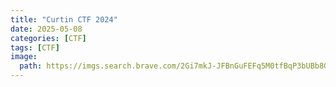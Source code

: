 ```yaml
---
title: "Curtin CTF 2024"
date: 2025-05-08 
categories: [CTF]
tags: [CTF]
image:
  path: https://imgs.search.brave.com/2Gi7mkJ-JFBnGuFEFq5M0tfBqP3bUBb8GAapgRBnayg/rs:fit:860:0:0:0/g:ce/aHR0cHM6Ly9zNDM0/MTQucGNkbi5jby9l/dmVudC93cC1jb250/ZW50L3VwbG9hZHMv/c2l0ZXMvNy8yMDI0/LzA4L0NURi0yMDI0/LmpwZw
---
```



